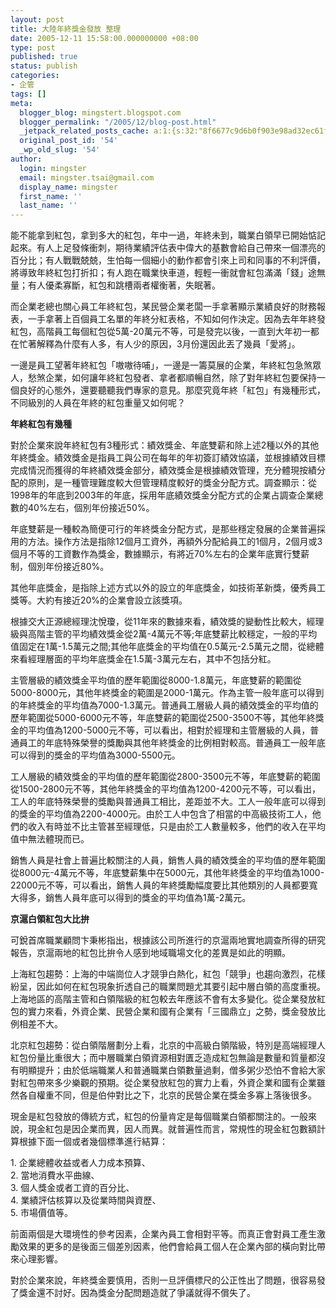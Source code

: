 ```yaml
---
layout: post
title: 大陸年終獎金發放 整理
date: 2005-12-11 15:58:00.000000000 +08:00
type: post
published: true
status: publish
categories:
- 企管
tags: []
meta:
  blogger_blog: mingstert.blogspot.com
  blogger_permalink: "/2005/12/blog-post.html"
  _jetpack_related_posts_cache: a:1:{s:32:"8f6677c9d6b0f903e98ad32ec61f8deb";a:2:{s:7:"expires";i:1455253190;s:7:"payload";a:3:{i:0;a:1:{s:2:"id";i:90;}i:1;a:1:{s:2:"id";i:41;}i:2;a:1:{s:2:"id";i:94;}}}}
  original_post_id: '54'
  _wp_old_slug: '54'
author:
  login: mingster
  email: mingster.tsai@gmail.com
  display_name: mingster
  first_name: ''
  last_name: ''
---
```

<p>能不能拿到紅包，拿到多大的紅包，年中一過，年終未到，職業白領早已開始惦記起來。有人上足發條衝刺，期待業績評估表中偉大的基數會給自己帶來一個漂亮的百分比；有人戰戰兢兢，生怕每一個細小的動作都會引來上司和同事的不利評價，將導致年終紅包打折扣；有人跑在職業快車道，輕輕一衝就會紅包滿滿「錢」途無量；有人優柔寡斷，紅包和跳槽兩者權衡著，失眠著。</p>
<p>而企業老總也關心員工年終紅包，某民營企業老闆一手拿著顯示業績良好的財務報表，一手拿著上百個員工名單的年終分紅表格，不知如何作決定。因為去年年終發紅包，高階員工每個紅包從5萬-20萬元不等，可是發完以後，一直到大年初一都在忙著解釋為什麼有人多，有人少的原因，3月份還因此丟了幾員「愛將」。</p>
<p>一邊是員工望著年終紅包「嗷嗷待哺」，一邊是一籌莫展的企業，年終紅包急煞眾人，愁煞企業，如何讓年終紅包發者、拿者都順暢自然，除了對年終紅包要保持一個良好的心態外，還要聽聽我們專家的意見。那麼究竟年終「紅包」有幾種形式，不同級別的人員在年終的紅包重量又如何呢？</p>
<p><strong>年終紅包有幾種</strong></p>
<p>對於企業來說年終紅包有3種形式：績效獎金、年底雙薪和除上述2種以外的其他年終獎金。績效獎金是指員工與公司在每年的年初簽訂績效協議，並根據績效目標完成情況而獲得的年終績效獎金部分，績效獎金是根據績效管理，充分體現按績分配的原則，是一種管理難度較大但管理精度較好的獎金分配方式。調查顯示：從1998年的年底到2003年的年底，採用年底績效獎金分配方式的企業占調查企業總數的40%左右，個別年份接近50%。</p>
<p>年底雙薪是一種較為簡便可行的年終獎金分配方式，是那些穩定發展的企業普遍採用的方法。操作方法是指除12個月工資外，再額外分配給員工的1個月，2個月或3個月不等的工資數作為獎金，數據顯示，有將近70%左右的企業年底實行雙薪制，個別年份接近80%。</p>
<p>其他年底獎金，是指除上述方式以外的設立的年底獎金，如技術革新獎，優秀員工獎等。大約有接近20%的企業會設立該獎項。</p>
<p>根據交大正源總經理沈悅瓊，從11年來的數據來看，績效獎的變動性比較大，經理級與高階主管的平均績效獎金從2萬-4萬元不等;年底雙薪比較穩定，一般的平均值固定在1萬-1.5萬元之間;其他年底獎金的平均值在0.5萬元-2.5萬元之間，從總體來看經理層面的平均年底獎金在1.5萬-3萬元左右，其中不包括分紅。</p>
<p>主管層級的績效獎金平均值的歷年範圍從8000-1.8萬元，年底雙薪的範圍從5000-8000元，其他年終獎金的範圍是2000-1萬元。作為主管一般年底可以得到的年終獎金的平均值為7000-1.3萬元。普通員工層級人員的績效獎金的平均值的歷年範圍從5000-6000元不等，年底雙薪的範圍從2500-3500不等，其他年終獎金的平均值為1200-5000元不等，可以看出，相對於經理和主管層級的人員，普通員工的年底特殊榮譽的獎勵與其他年終獎金的比例相對較高。普通員工一般年底可以得到的獎金的平均值為3000-5500元。</p>
<p>工人層級的績效獎金的平均值的歷年範圍從2800-3500元不等，年底雙薪的範圍從1500-2800元不等，其他年終獎金的平均值為1200-4200元不等，可以看出，工人的年底特殊榮譽的獎勵與普通員工相比，差距並不大。工人一般年底可以得到的獎金的平均值為2200-4000元。由於工人中包含了相當的中高級技術工人，他們的收入有時並不比主管甚至經理低，只是由於工人數量較多，他們的收入在平均值中無法體現而已。</p>
<p>銷售人員是社會上普遍比較關注的人員，銷售人員的績效獎金的平均值的歷年範圍從8000元-4萬元不等，年底雙薪集中在5000元，其他年終獎金的平均值為1000-22000元不等，可以看出，銷售人員的年終獎勵幅度要比其他類別的人員都要寬大得多，銷售人員年底可以得到的獎金的平均值為1萬-2萬元。</p>
<p><strong>京滬白領紅包大比拚</strong></p>
<p>可銳首席職業顧問卞秉彬指出，根據該公司所進行的京滬兩地實地調查所得的研究報告，京滬兩地的紅包比拚令人感到地域職場文化的差異是如此的明顯。</p>
<p>上海紅包趨勢：上海的中端崗位人才競爭白熱化，紅包「競爭」也趨向激烈，花樣紛呈，因此如何在紅包現象折透自己的職業問題尤其要引起中層白領的高度重視。上海地區的高階主管和白領階級的紅包較去年應該不會有太多變化。從企業發放紅包的實力來看，外資企業、民營企業和國有企業有「三國鼎立」之勢，獎金發放比例相差不大。</p>
<p>北京紅包趨勢：從白領階層劃分上看，北京的中高級白領階級，特別是高端經理人紅包份量比重很大；而中層職業白領資源相對匱乏造成紅包無論是數量和質量都沒有明顯提升；由於低端職業人和普通職業白領數量過剩，僧多粥少恐怕不會給大家對紅包帶來多少樂觀的預期。從企業發放紅包的實力上看，外資企業和國有企業雖然各自權重不同，但是伯仲對比之下，北京的民營企業在獎金多寡上落後很多。</p>
<p>現金是紅包發放的傳統方式，紅包的份量肯定是每個職業白領都關注的。一般來說，現金紅包是因企業而異，因人而異。就普遍性而言，常規性的現金紅包數額計算根據下面一個或者幾個標準進行結算：</p>
<p>1. 企業總體收益或者人力成本預算、<br />2. 當地消費水平曲線、<br />3. 個人獎金或者工資的百分比、<br />4. 業績評估核算以及從業時間與資歷、<br />5. 市場價值等。</p>
<p>前面兩個是大環境性的參考因素，企業內員工會相對平等。而真正會對員工產生激勵效果的更多的是後面三個差別因素，他們會給員工個人在企業內部的橫向對比帶來心理影響。</p>
<p>對於企業來說，年終獎金要慎用，否則一旦評價標尺的公正性出了問題，很容易發了獎金還不討好。因為獎金分配問題造就了爭議就得不償失了。</p>
